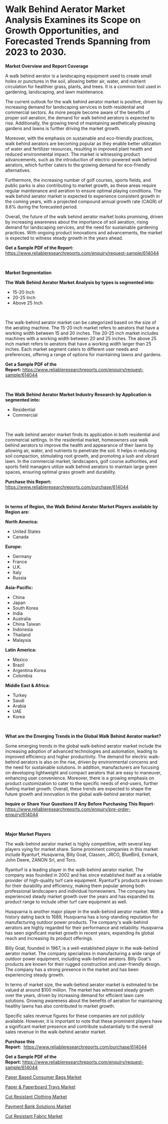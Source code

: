<p><h1>Walk Behind Aerator Market Analysis Examines its Scope on Growth Opportunities, and Forecasted Trends Spanning from 2023 to 2030.</h1></p><p><strong>Market Overview and Report Coverage</strong></p>
<p><p>A walk behind aerator is a landscaping equipment used to create small holes or punctures in the soil, allowing better air, water, and nutrient circulation for healthier grass, plants, and trees. It is a common tool used in gardening, landscaping, and lawn maintenance.</p><p>The current outlook for the walk behind aerator market is positive, driven by increasing demand for landscaping services in both residential and commercial sectors. As more people become aware of the benefits of proper soil aeration, the demand for walk behind aerators is expected to rise. Additionally, the growing trend of maintaining aesthetically pleasing gardens and lawns is further driving the market growth.</p><p>Moreover, with the emphasis on sustainable and eco-friendly practices, walk behind aerators are becoming popular as they enable better utilization of water and fertilizer resources, resulting in improved plant health and reduced environmental impact. The market is witnessing product advancements, such as the introduction of electric-powered walk behind aerators, which further caters to the growing demand for eco-friendly alternatives.</p><p>Furthermore, the increasing number of golf courses, sports fields, and public parks is also contributing to market growth, as these areas require regular maintenance and aeration to ensure optimal playing conditions. The walk behind aerator market is expected to experience consistent growth in the coming years, with a projected compound annual growth rate (CAGR) of 8.6% during the forecasted period.</p><p>Overall, the future of the walk behind aerator market looks promising, driven by increasing awareness about the importance of soil aeration, rising demand for landscaping services, and the need for sustainable gardening practices. With ongoing product innovations and advancements, the market is expected to witness steady growth in the years ahead.</p></p>
<p><strong>Get a Sample PDF of the Report:</strong> <a href="https://www.reliableresearchreports.com/enquiry/request-sample/614044">https://www.reliableresearchreports.com/enquiry/request-sample/614044</a></p>
<p>&nbsp;</p>
<p><strong>Market Segmentation</strong></p>
<p><strong>The Walk Behind Aerator Market Analysis by types is segmented into:</strong></p>
<p><ul><li>15-20 Inch</li><li>20-25 Inch</li><li>Above 25 Inch</li></ul></p>
<p>&nbsp;</p>
<p><p>The walk-behind aerator market can be categorized based on the size of the aerating machine. The 15-20 inch market refers to aerators that have a working width between 15 and 20 inches. The 20-25 inch market includes machines with a working width between 20 and 25 inches. The above 25 inch market refers to aerators that have a working width larger than 25 inches. Each market segment caters to different user needs and preferences, offering a range of options for maintaining lawns and gardens.</p></p>
<p><strong>Get a Sample PDF of the Report:</strong>&nbsp;<a href="https://www.reliableresearchreports.com/enquiry/request-sample/614044">https://www.reliableresearchreports.com/enquiry/request-sample/614044</a></p>
<p>&nbsp;</p>
<p><strong>The Walk Behind Aerator Market Industry Research by Application is segmented into:</strong></p>
<p><ul><li>Residential</li><li>Commercial</li></ul></p>
<p>&nbsp;</p>
<p><p>The walk behind aerator market finds its application in both residential and commercial settings. In the residential market, homeowners use walk behind aerators to improve the health and appearance of their lawns by allowing air, water, and nutrients to penetrate the soil. It helps in reducing soil compaction, stimulating root growth, and promoting a lush and vibrant lawn. In the commercial market, landscapers, golf course authorities, and sports field managers utilize walk behind aerators to maintain large green spaces, ensuring optimal grass growth and durability.</p></p>
<p><strong>Purchase this Report:</strong>&nbsp; <a href="https://www.reliableresearchreports.com/purchase/614044">https://www.reliableresearchreports.com/purchase/614044</a></p>
<p>&nbsp;</p>
<p><strong>In terms of Region, the Walk Behind Aerator Market Players available by Region are:</strong></p>
<p>
    <p> <strong> North America: </strong>
        <ul>
            <li>United States</li>
            <li>Canada</li>
        </ul>
        </p> 
    <p> <strong> Europe: </strong>
        <ul>
            <li>Germany</li>
            <li>France</li>
            <li>U.K.</li>
            <li>Italy</li>
            <li>Russia</li>
        </ul>
        </p> 
    <p> <strong> Asia-Pacific: </strong>
        <ul>
            <li>China</li>
            <li>Japan</li>
            <li>South Korea</li>
            <li>India</li>
            <li>Australia</li>
            <li>China Taiwan</li>
            <li>Indonesia</li>
            <li>Thailand</li>
            <li>Malaysia</li>
        </ul>
        </p> 
    <p> <strong> Latin America: </strong>
        <ul>
            <li>Mexico</li>
            <li>Brazil</li>
            <li>Argentina Korea</li>
            <li>Colombia</li>
        </ul>
        </p> 
    <p> <strong> Middle East & Africa: </strong>
        <ul>
            <li>Turkey</li>
            <li>Saudi</li>
            <li>Arabia</li>
            <li>UAE</li>
            <li>Korea</li>
        </ul>
    </p>
    </p>
<p>&nbsp;</p>
<p><strong>What are the Emerging Trends in the Global Walk Behind Aerator market?</strong></p>
<p><p>Some emerging trends in the global walk-behind aerator market include the increasing adoption of advanced technologies and automation, leading to improved efficiency and higher productivity. The demand for electric walk-behind aerators is also on the rise, driven by environmental concerns and the need for sustainable solutions. In addition, manufacturers are focusing on developing lightweight and compact aerators that are easy to maneuver, enhancing user convenience. Moreover, there is a growing emphasis on product customization to cater to the specific needs of end-users, further fueling market growth. Overall, these trends are expected to shape the future growth and innovation in the global walk-behind aerator market.</p></p>
<p><strong>Inquire or Share Your Questions If Any Before Purchasing This Report</strong>- <a href="https://www.reliableresearchreports.com/enquiry/pre-order-enquiry/614044">https://www.reliableresearchreports.com/enquiry/pre-order-enquiry/614044</a></p>
<p>&nbsp;</p>
<p><strong>Major Market Players</strong></p>
<p><p>The walk-behind aerator market is highly competitive, with several key players vying for market share. Some prominent companies in this market include Ryanturf, Husqvarna, Billy Goat, Classen, JRCO, BlueBird, Exmark, John Deere, ZANON Srl, and Toro.</p><p>Ryanturf is a leading player in the walk-behind aerator market. The company was founded in 2002 and has since established itself as a reliable provider of high-quality turf care equipment. Ryanturf's products are known for their durability and efficiency, making them popular among both professional landscapers and individual homeowners. The company has experienced steady market growth over the years and has expanded its product range to include other turf care equipment as well.</p><p>Husqvarna is another major player in the walk-behind aerator market. With a history dating back to 1689, Husqvarna has a long-standing reputation for manufacturing outdoor power products. The company's walk-behind aerators are highly regarded for their performance and reliability. Husqvarna has seen significant market growth in recent years, expanding its global reach and increasing its product offerings.</p><p>Billy Goat, founded in 1967, is a well-established player in the walk-behind aerator market. The company specializes in manufacturing a wide range of outdoor power equipment, including walk-behind aerators. Billy Goat's products are known for their rugged construction and user-friendly design. The company has a strong presence in the market and has been experiencing steady growth.</p><p>In terms of market size, the walk-behind aerator market is estimated to be valued at around $100 million. The market has witnessed steady growth over the years, driven by increasing demand for efficient lawn care solutions. Growing awareness about the benefits of aeration for maintaining healthy lawns has also contributed to market growth.</p><p>Specific sales revenue figures for these companies are not publicly available. However, it is important to note that these prominent players have a significant market presence and contribute substantially to the overall sales revenue in the walk-behind aerator market.</p></p>
<p><strong>Purchase this Report:</strong>&nbsp;&nbsp;<a href="https://www.reliableresearchreports.com/purchase/614044">https://www.reliableresearchreports.com/purchase/614044</a></p>
<p></p>
<p><strong>Get a Sample PDF of the Report:</strong>&nbsp;<a href="https://www.reliableresearchreports.com/enquiry/request-sample/614044">https://www.reliableresearchreports.com/enquiry/request-sample/614044</a></p>
<p><p><a href="https://www.linkedin.com/pulse/paper-based-consumer-bags-market-share-amp-new-trends/">Paper Based Consumer Bags Market</a></p><p><a href="https://www.linkedin.com/pulse/paper-amp-paperboard-trays-market-size-2023-2030-global/">Paper & Paperboard Trays Market</a></p><p><a href="https://medium.com/@deirdreclark76/cut-resistant-clothing-market-size-growth-forecast-2023-2030-2ce2e81f10df">Cut Resistant Clothing Market</a></p><p><a href="https://www.linkedin.com/pulse/payment-bank-solutions-market-research-report-unlocks/">Payment Bank Solutions Market</a></p><p><a href="https://medium.com/@verlielesch1927/cut-resistant-fabric-market-size-growth-forecast-2023-2030-fd981dd25427">Cut Resistant Fabric Market</a></p></p>